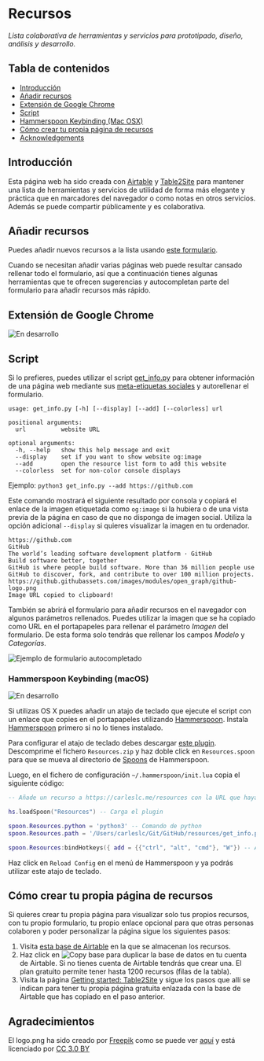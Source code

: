 # Recursos

_Lista colaborativa de herramientas y servicios para prototipado, diseño, análisis y desarrollo._

## Tabla de contenidos

<!-- MarkdownTOC -->

- [Introducción](#introduccin)
- [Añadir recursos](#aadir-recursos)
- [Extensión de Google Chrome](#extensin-de-google-chrome)
- [Script](#script)
- [Hammerspoon Keybinding (Mac OSX)](#hammerspoon-keybinding-mac-osx)
- [Cómo crear tu propia página de recursos](#cmo-crear-tu-propia-pgina-de-recursos)
- [Acknowledgements](#acknowledgements)

<!-- MarkdownTOC -->

## Introducción

Esta página web ha sido creada con [Airtable](https://airtable.com/) y [Table2Site](https://table2site.com/) para mantener una lista de herramientas y servicios de utilidad de forma más elegante y práctica que en marcadores del navegador o como notas en otros servicios. Además se puede compartir públicamente y es colaborativa.

## Añadir recursos

Puedes añadir nuevos recursos a la lista usando [este formulario](https://airtable.com/shrnzLIolsKJMD9Ql).

Cuando se necesitan añadir varias páginas web puede resultar cansado rellenar todo el formulario, así que a continuación tienes algunas herramientas que te ofrecen sugerencias y autocompletan parte del formulario para añadir recursos más rápido.

## Extensión de Google Chrome

![En desarrollo](https://img.shields.io/badge/status-in%20development-red.svg)

## Script

Si lo prefieres, puedes utilizar el script [get_info.py](https://raw.githubusercontent.com/Carleslc/resources/master/get_info.py) para obtener información de una página web mediante sus [meta-etiquetas sociales](http://ogp.me/) y autorellenar el formulario.

```
usage: get_info.py [-h] [--display] [--add] [--colorless] url

positional arguments:
  url          website URL

optional arguments:
  -h, --help   show this help message and exit
  --display    set if you want to show website og:image
  --add        open the resource list form to add this website
  --colorless  set for non-color console displays
```

Ejemplo: `python3 get_info.py --add https://github.com`

Este comando mostrará el siguiente resultado por consola y copiará el enlace de la imagen etiquetada como `og:image` si la hubiera o de una vista previa de la página en caso de que no disponga de imagen social. Utiliza la opción adicional `--display` si quieres visualizar la imagen en tu ordenador.

```
https://github.com
GitHub
The world’s leading software development platform · GitHub
Build software better, together
GitHub is where people build software. More than 36 million people use GitHub to discover, fork, and contribute to over 100 million projects.
https://github.githubassets.com/images/modules/open_graph/github-logo.png
Image URL copied to clipboard!
```

También se abrirá el formulario para añadir recursos en el navegador con algunos parámetros rellenados. Puedes utilizar la imagen que se ha copiado como URL en el portapapeles para rellenar el parámetro _Imagen_ del formulario. De esta forma solo tendrás que rellenar los campos _Modelo_ y _Categorías_.

![Ejemplo de formulario autocompletado](https://i.imgur.com/0kjLPhM.png)

### Hammerspoon Keybinding (macOS)

![En desarrollo](https://img.shields.io/badge/status-in%20development-red.svg)

Si utilizas OS X puedes añadir un atajo de teclado que ejecute el script con un enlace que copies en el portapapeles utilizando [Hammerspoon](http://hammerspoon.org). Instala [Hammerspoon](http://hammerspoon.org) primero si no lo tienes instalado.

Para configurar el atajo de teclado debes descargar [este plugin](https://github.com/Carleslc/Spoons/blob/master/Spoons/Resources.spoon/markdown/Resources.md). Descomprime el fichero `Resources.zip` y haz doble click en `Resources.spoon` para que se mueva al directorio de [Spoons](https://github.com/Hammerspoon/hammerspoon/blob/master/SPOONS.md) de Hammerspoon.

Luego, en el fichero de configuración `~/.hammerspoon/init.lua` copia el siguiente código:

```lua
-- Añade un recurso a https://carleslc.me/resources con la URL que hayas copiado en el portapapeles

hs.loadSpoon("Resources") -- Carga el plugin

spoon.Resources.python = 'python3' -- Comando de python
spoon.Resources.path = '/Users/carleslc/Git/GitHub/resources/get_info.py' -- Cambia el directorio donde se encuentra el script

spoon.Resources:bindHotkeys({ add = {{"ctrl", "alt", "cmd"}, "W"}) -- Atajo de teclado Ctrl + Alt + Cmd + W
```

Haz click en `Reload Config` en el menú de Hammerspoon y ya podrás utilizar este atajo de teclado.

## Cómo crear tu propia página de recursos

Si quieres crear tu propia página para visualizar solo tus propios recursos, con tu propio formulario, tu propio enlace opcional para que otras personas colaboren y poder personalizar la página sigue los siguientes pasos:

1. Visita [esta base de Airtable](https://airtable.com/shr1jTThqSwdL3ZWN) en la que se almacenan los recursos.
2. Haz click en ![Copy base](https://i.imgur.com/84IVALz.png) para duplicar la base de datos en tu cuenta de Airtable. Si no tienes cuenta de Airtable tendrás que crear una. El plan gratuito permite tener hasta 1200 recursos (filas de la tabla).
3. Visita la página [Getting started: Table2Site](https://table2site.com/documentation/getting-started) y sigue los pasos que allí se indican para tener tu propia página gratuita enlazada con la base de Airtable que has copiado en el paso anterior.

## Agradecimientos

El logo.png ha sido creado por [Freepik](https://www.freepik.com/ "Freepik") como se puede ver [aquí](https://www.flaticon.com/free-icon/attachment_1717697) y está licenciado por [CC 3.0 BY](http://creativecommons.org/licenses/by/3.0/ "Creative Commons BY 3.0")
